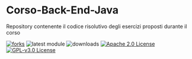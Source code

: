 # Corso-Back-End-Java
Repository contenente il codice risolutivo degli esercizi proposti durante il corso

[![forks](https://img.shields.io/badge/forks-1-red)](https://github.com/k3rnel-p4n1c/Corso-Back-End-Java/network/members)
![latest module](https://img.shields.io/badge/latest%20module-6-green)
![downloads](https://img.shields.io/badge/downloads-450k-FFC107)
[![Apache 2.0 License](https://img.shields.io/badge/license-Apache%202.0-blue)](https://www.apache.org/licenses/LICENSE-2.0.txt)
[![GPL-v3.0 License](https://img.shields.io/badge/license-GPL%203.0-blue)](https://www.gnu.org/licenses/gpl-3.0.txt)
